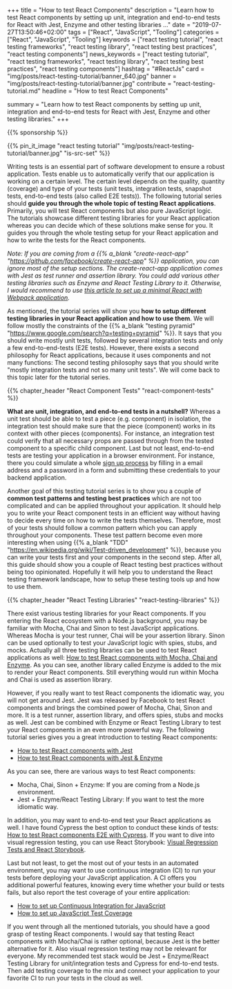 +++
title = "How to test React Components"
description = "Learn how to test React components by setting up unit, integration and end-to-end tests for React with Jest, Enzyme and other testing libraries ..."
date = "2019-07-27T13:50:46+02:00"
tags = ["React", "JavaScript", "Tooling"]
categories = ["React", "JavaScript", "Tooling"]
keywords = ["react testing tutorial", "react testing frameworks", "react testing library", "react testing best practices", "react testing components"]
news_keywords = ["react testing tutorial", "react testing frameworks", "react testing library", "react testing best practices", "react testing components"]
hashtag = "#ReactJs"
card = "img/posts/react-testing-tutorial/banner_640.jpg"
banner = "img/posts/react-testing-tutorial/banner.jpg"
contribute = "react-testing-tutorial.md"
headline = "How to test React Components"

summary = "Learn how to test React components by setting up unit, integration and end-to-end tests for React with Jest, Enzyme and other testing libraries."
+++

{{% sponsorship %}}

{{% pin_it_image "react testing tutorial" "img/posts/react-testing-tutorial/banner.jpg" "is-src-set" %}}

Writing tests is an essential part of software development to ensure a robust application. Tests enable us to automatically verify that our application is working on a certain level. The certain level depends on the quality, quantity (coverage) and type of your tests (unit tests, integration tests, snapshot tests, end-to-end tests (also called E2E tests)). The following tutorial series should **guide you through the whole topic of testing React applications**. Primarily, you will test React components but also pure JavaScript logic. The tutorials showcase different testing libraries for your React application whereas you can decide which of these solutions make sense for you. It guides you through the whole testing setup for your React application and how to write the tests for the React components.

*Note: If you are coming from a {{% a_blank "create-react-app" "https://github.com/facebook/create-react-app" %}} application, you can ignore most of the setup sections. The create-react-app application comes with Jest as test runner and assertion library. You could add various other testing libraries such as Enzyme and React Testing Library to it. Otherwise, I would recommend to use [this article to set up a minimal React with Webpack application](https://www.robinwieruch.de/minimal-react-webpack-babel-setup/).*

As mentioned, the tutorial series will show you **how to setup different testing libraries in your React application and how to use them**. We will follow mostly the constraints of the {{% a_blank "testing pyramid" "https://www.google.com/search?q=testing+pyramid" %}}. It says that you should write mostly unit tests, followed by several integration tests and only a few end-to-end-tests (E2E tests). However, there exists a second philosophy for React applications, because it uses components and not many functions: The second testing philosophy says that you should write "mostly integration tests and not so many unit tests". We will come back to this topic later for the tutorial series.

{{% chapter_header "React Component Tests" "react-component-tests" %}}

**What are unit, integration, and end-to-end tests in a nutshell?** Whereas a unit test should be able to test a piece (e.g. component) in isolation, the integration test should make sure that the piece (component) works in its context with other pieces (components). For instance, an integration test could verify that all necessary props are passed through from the tested component to a specific child component. Last but not least, end-to-end tests are testing your application in a browser environment. For instance, there you could simulate a whole [sign up process](https://www.robinwieruch.de/complete-firebase-authentication-react-tutorial/) by filling in a email address and a password in a form and submitting these credentials to your backend application.

Another goal of this testing tutorial series is to show you a couple of **common test patterns and testing best practices** which are not too complicated and can be applied throughout your application. It should help you to write your React component tests in an efficient way without having to decide every time on how to write the tests themselves. Therefore, most of your tests should follow a common pattern which you can apply throughout your components. These test pattern become even more interesting when using {{% a_blank "TDD" "https://en.wikipedia.org/wiki/Test-driven_development" %}}, because you can write your tests first and your components in the second step. After all, this guide should show you a couple of React testing best practices without being too opinionated. Hopefully it will help you to understand the React testing framework landscape, how to setup these testing tools up and how to use them.

{{% chapter_header "React Testing Libraries" "react-testing-libraries" %}}

There exist various testing libraries for your React components. If you entering the React ecosystem with a Node.js background, you may be familiar with Mocha, Chai and Sinon to test JavaScript applications. Whereas Mocha is your test runner, Chai will be your assertion library. Sinon can be used optionally to test your JavaScript logic with spies, stubs, and mocks. Actually all three testing libraries can be used to test React applications as well: [How to test React components with Mocha, Chai and Enzyme](https://www.robinwieruch.de/react-testing-mocha-chai-enzyme-sinon/). As you can see, another library called Enzyme is added to the mix to render your React components. Still everything would run within Mocha and Chai is used as assertion library.

However, if you really want to test React components the idiomatic way, you will not get around Jest. Jest was released by Facebook to test React components and brings the combined power of Mocha, Chai, Sinon and more. It is a test runner, assertion library, and offers spies, stubs and mocks as well. Jest can be combined with Enzyme or React Testing Library to test your React components in an even more powerful way. The following tutorial series gives you a great introduction to testing React components:

* [How to test React components with Jest](https://www.robinwieruch.de/react-testing-jest)
* [How to test React components with Jest & Enzyme](https://www.robinwieruch.de/react-testing-jest-enzyme)

As you can see, there are various ways to test React components:

* Mocha, Chai, Sinon + Enzyme: If you are coming from a Node.js environment.
* Jest + Enzyme/React Testing Library: If you want to test the more idiomatic way.

In addition, you may want to end-to-end test your React applications as well. I have found Cypress the best option to conduct these kinds of tests: [How to test React components E2E with Cypress](https://www.robinwieruch.de/react-testing-cypress). If you want to dive into visual regression testing, you can use React Storybook: [Visual Regression Tests and React Storybook](https://www.robinwieruch.de/visual-regression-testing-react-storybook).

Last but not least, to get the most out of your tests in an automated environment, you may want to use continuous integration (CI) to run your tests before deploying your JavaScript application. A CI offers you additional powerful features, knowing every time whether your build or tests fails, but also report the test coverage of your entire application:

* [How to set up Continuous Integration for JavaScript](https://www.robinwieruch.de/javascript-continuous-integration)
* [How to set up JavaScript Test Coverage](https://www.robinwieruch.de/javascript-test-coverage)

If you went through all the mentioned tutorials, you should have a good grasp of testing React components. I would say that testing React components with Mocha/Chai is rather optional, because Jest is the better alternative for it. Also visual regression testing may not be relevant for everyone. My recommended test stack would be Jest + Enzyme/React Testing Library for unit/integration tests and Cypress for end-to-end tests. Then add testing coverage to the mix and connect your application to your favorite CI to run your tests in the cloud as well.